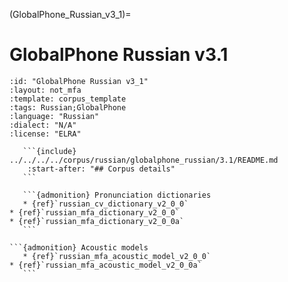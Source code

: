 
(GlobalPhone_Russian_v3_1)=
# GlobalPhone Russian v3.1

``````{corpus} GlobalPhone Russian v3.1
:id: "GlobalPhone Russian v3_1"
:layout: not_mfa
:template: corpus_template
:tags: Russian;GlobalPhone
:language: "Russian"
:dialect: "N/A"
:license: "ELRA"

   ```{include} ../../../../corpus/russian/globalphone_russian/3.1/README.md
    :start-after: "## Corpus details"
   ```

   ```{admonition} Pronunciation dictionaries
   * {ref}`russian_cv_dictionary_v2_0_0`
* {ref}`russian_mfa_dictionary_v2_0_0`
* {ref}`russian_mfa_dictionary_v2_0_0a`
   ```

```{admonition} Acoustic models
   * {ref}`russian_mfa_acoustic_model_v2_0_0`
* {ref}`russian_mfa_acoustic_model_v2_0_0a`
   ```
``````
